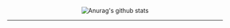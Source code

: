 

<div align=center>

![Anurag's github stats](https://github-readme-stats.vercel.app/api?username=chobkyu&show_icons=true&theme=tokyonight) 
 
 <hr>

<!--![Top Langs](https://github-readme-stats.vercel.app/api/top-langs/?username=chobkyu&layout=compact&theme=tokyonight%20&langs_count=20)

<hr>--!>
 
<!--![Top Langs](https://github-readme-stats.vercel.app/api/top-langs/?username=chobkyu&layout=compact&theme=tokyonight%20&langs_count=20)-->

</div>
